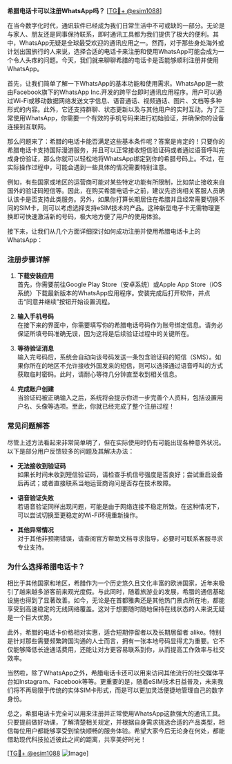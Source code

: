 **希腊电话卡可以注册WhatsApp吗？** [[TG💪+ @esim1088](https://t.me/s/esim1088)]

在当今数字化时代，通讯软件已经成为我们日常生活中不可或缺的一部分。无论是与家人、朋友还是同事保持联系，即时通讯工具都为我们提供了极大的便利。其中，WhatsApp无疑是全球最受欢迎的通讯应用之一。然而，对于那些身处海外或计划出国旅行的人来说，选择合适的电话卡来注册和使用WhatsApp可能会成为一个令人头疼的问题。今天，我们就来聊聊希腊的电话卡是否能够顺利注册并使用WhatsApp。

首先，让我们简单了解一下WhatsApp的基本功能和使用需求。WhatsApp是一款由Facebook旗下的WhatsApp Inc.开发的跨平台即时通讯应用程序。用户可以通过Wi-Fi或移动数据网络发送文字信息、语音通话、视频通话、图片、文档等多种形式的内容。此外，它还支持群聊、状态更新以及与其他用户的实时互动。为了正常使用WhatsApp，你需要一个有效的手机号码来进行初始验证，并确保你的设备连接到互联网。

那么问题来了：希腊的电话卡能否满足这些基本条件呢？答案是肯定的！只要你的希腊电话卡支持国际漫游服务，并且可以正常接收短信验证码或者通过语音呼叫完成身份验证，那么你就可以轻松地将WhatsApp绑定到你的希腊号码上。不过，在实际操作过程中，可能会遇到一些具体的情况需要特别注意。

例如，有些国家或地区的运营商可能对某些特定功能有所限制，比如禁止接收来自国外的验证码短信等。因此，在购买希腊电话卡之前，建议先咨询相关客服人员确认该卡是否支持此类服务。另外，如果你打算长期居住在希腊并且经常需要切换不同的SIM卡，则可以考虑选择支持eSIM技术的产品。这种新型电子卡无需物理更换即可快速激活新的号码，极大地方便了用户的使用体验。

接下来，让我们从几个方面详细探讨如何成功注册并使用希腊电话卡上的WhatsApp：

### 注册步骤详解

1. **下载安装应用**  
   首先，你需要前往Google Play Store（安卓系统）或Apple App Store（iOS系统）下载最新版本的WhatsApp应用程序。安装完成后打开软件，并点击“同意并继续”按钮开始设置流程。

2. **输入手机号码**  
   在接下来的界面中，你需要填写你的希腊电话号码作为账号绑定信息。请务必保证所填号码准确无误，因为这将是后续验证过程中的关键所在。

3. **等待验证消息**  
   输入完号码后，系统会自动向该号码发送一条包含验证码的短信（SMS）。如果你所在的地区不允许接收外国发来的短信，则可以选择通过语音呼叫的方式获取临时密码。此时，请耐心等待几分钟直至收到相关信息。

4. **完成账户创建**  
   当验证码被正确输入之后，系统将会提示你进一步完善个人资料，包括设置用户名、头像等选项。至此，你就已经完成了整个注册过程！

### 常见问题解答

尽管上述方法看起来非常简单明了，但在实际使用时仍有可能出现各种意外状况。以下是部分用户反馈较多的问题及其解决办法：

- **无法接收到验证码**  
  如果长时间未收到短信验证码，请检查手机信号强度是否良好；尝试重启设备后再试；或者直接联系当地运营商询问是否存在技术故障。

- **语音验证失败**  
  若语音验证同样出现问题，可能是由于网络连接不稳定所致。在这种情况下，可以尝试切换至更稳定的Wi-Fi环境重新操作。

- **其他异常情况**  
  对于其他非预期错误，请查阅官方帮助文档寻求指导，必要时可联系客服寻求专业支持。

### 为什么选择希腊电话卡？

相比于其他国家和地区，希腊作为一个历史悠久且文化丰富的欧洲国家，近年来吸引了越来越多游客前来观光度假。与此同时，随着旅游业的发展，希腊的通信基础设施也得到了显著改善。如今，无论是在首都雅典还是其他热门景点所在地，都能享受到高速稳定的无线网络覆盖。这对于想要随时随地保持在线状态的人来说无疑是一个巨大优势。

此外，希腊的电话卡价格相对实惠，适合短期停留者以及长期居留者 alike。特别是针对那些需要频繁跨国沟通的人士而言，拥有一张本地号码显得尤为重要。它不仅能够降低长途通话费用，还能让对方更容易联系到你，从而提高工作效率与社交效率。

当然啦，除了WhatsApp之外，希腊电话卡还可以用来访问其他流行的社交媒体平台如Instagram、Facebook等等。更重要的是，随着eSIM技术日益普及，未来我们将不再局限于传统的实体SIM卡形式，而是可以更加灵活便捷地管理自己的数字身份。

总之，希腊电话卡完全可以用来注册并正常使用WhatsApp这款强大的通讯工具。只要提前做好功课，了解清楚相关规定，并根据自身需求挑选合适的产品类型，相信每位用户都能够享受到愉快顺畅的服务体验。希望大家今后无论身在何处，都能借助现代科技拉近彼此之间的距离，共享美好时光！

[[TG💪+ @esim1088](https://t.me/s/esim1088) ![Image](https://i.postimg.cc/4NQfJmqS/Snipaste-2025-05-13-00-14-12.png)]